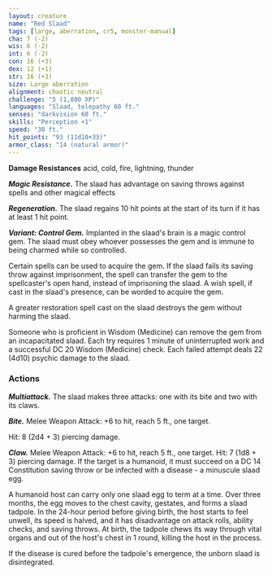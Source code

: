 ```yaml
---
layout: creature
name: "Red Slaad"
tags: [large, aberration, cr5, monster-manual]
cha: 7 (-2)
wis: 6 (-2)
int: 6 (-2)
con: 16 (+3)
dex: 12 (+1)
str: 16 (+3)
size: Large aberration
alignment: chaotic neutral
challenge: "5 (1,800 XP)"
languages: "Slaad, telepathy 60 ft."
senses: "darkvision 60 ft."
skills: "Perception +1"
speed: "30 ft."
hit_points: "93 (11d10+33)"
armor_class: "14 (natural armor)"
---
```


**Damage Resistances** acid, cold, fire, lightning, thunder

***Magic Resistance.*** The slaad has advantage on saving throws against spells and other magical effects

***Regeneration.*** The slaad regains 10 hit points at the start of its turn if it has at least 1 hit point.

***Variant: Control Gem.*** Implanted in the slaad's brain is a magic control gem. The slaad must obey whoever possesses the gem and is immune to being charmed while so controlled.

Certain spells can be used to acquire the gem. If the slaad fails its saving throw against imprisonment, the spell can transfer the gem to the spellcaster's open hand, instead of imprisoning the slaad. A wish spell, if cast in the slaad's presence, can be worded to acquire the gem.

A greater restoration spell cast on the slaad destroys the gem without harming the slaad.

Someone who is proficient in Wisdom (Medicine) can remove the gem from an incapacitated slaad. Each try requires 1 minute of uninterrupted work and a successful DC 20 Wisdom (Medicine) check. Each failed attempt deals 22 (4d10) psychic damage to the slaad.

### Actions

***Multiattack.*** The slaad makes three attacks: one with its bite and two with its claws.

***Bite.*** Melee Weapon Attack: +6 to hit, reach 5 ft., one target.

Hit: 8 (2d4 + 3) piercing damage.

***Claw.*** Melee Weapon Attack: +6 to hit, reach 5 ft., one target. Hit: 7 (1d8 + 3) piercing damage. If the target is a humanoid, it must succeed on a DC 14 Constitution saving throw or be infected with a disease - a minuscule slaad egg.

A humanoid host can carry only one slaad egg to term at a time. Over three months, the egg moves to the chest cavity, gestates, and forms a slaad tadpole. In the 24-hour period before giving birth, the host starts to feel unwell, its speed is halved, and it has disadvantage on attack rolls, ability checks, and saving throws. At birth, the tadpole chews its way through vital organs and out of the host's chest in 1 round, killing the host in the process.

If the disease is cured before the tadpole's emergence, the unborn slaad is disintegrated.